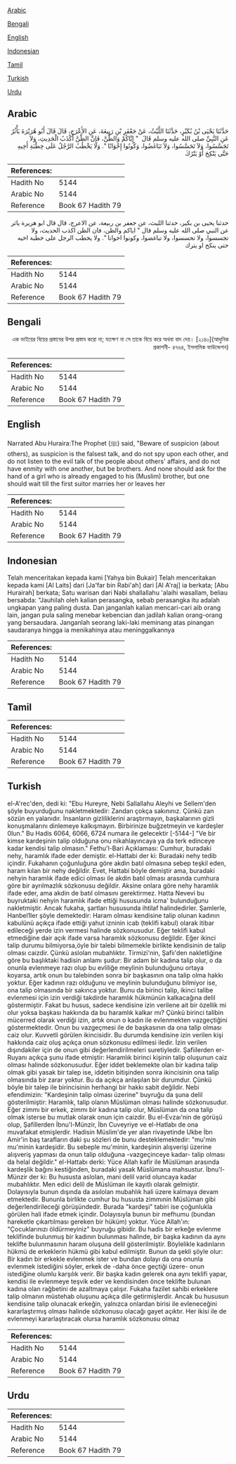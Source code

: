 [Arabic](#arabic)

[Bengali](#bengali)

[English](#english)

[Indonesian](#indonesian)

[Tamil](#tamil)

[Turkish](#turkish)

[Urdu](#urdu)

## Arabic


<div dir="rtl" lang="ar" style={{fontSize:'larger',backgroundColor:'#f8f9fa',padding:20}}>
حَدَّثَنَا يَحْيَى بْنُ بُكَيْرٍ، حَدَّثَنَا اللَّيْثُ، عَنْ جَعْفَرِ بْنِ رَبِيعَةَ، عَنِ الأَعْرَجِ، قَالَ قَالَ أَبُو هُرَيْرَةَ يَأْثُرُ عَنِ النَّبِيِّ صلى الله عليه وسلم قَالَ ‏ "‏ إِيَّاكُمْ وَالظَّنَّ، فَإِنَّ الظَّنَّ أَكْذَبُ الْحَدِيثِ، وَلاَ تَجَسَّسُوا، وَلاَ تَحَسَّسُوا، وَلاَ تَبَاغَضُوا، وَكُونُوا إِخْوَانًا ‏"‏‏.‏ وَلَا يَخْطُبُ الرَّجُلُ عَلَى خِطْبَةِ أَخِيهِ حَتَّى يَنْكِحَ أَوْ يَتْرُكَ
</div>
<div style={{backgroundColor:'#f8f9fa',padding:20, marginBottom: 10}}><table> <thead> <tr> <th>References:</th> <th></th> </tr> </thead> <tbody><tr><td>Hadith No</td><td>5144</td></tr><tr><td>Arabic No</td><td>5144</td></tr><tr><td>Reference</td><td>Book 67 Hadith 79</td></tr></tbody></table></div>


<div dir="rtl" lang="ar" style={{fontSize:'larger',backgroundColor:'#f8f9fa',padding:20}}>
حدثنا يحيى بن بكير، حدثنا الليث، عن جعفر بن ربيعة، عن الاعرج، قال قال ابو هريرة ياثر عن النبي صلى الله عليه وسلم قال " اياكم والظن، فان الظن اكذب الحديث، ولا تجسسوا، ولا تحسسوا، ولا تباغضوا، وكونوا اخوانا ". ولا يخطب الرجل على خطبة اخيه حتى ينكح او يترك
</div>
<div style={{backgroundColor:'#f8f9fa',padding:20, marginBottom: 10}}><table> <thead> <tr> <th>References:</th> <th></th> </tr> </thead> <tbody><tr><td>Hadith No</td><td>5144</td></tr><tr><td>Arabic No</td><td>5144</td></tr><tr><td>Reference</td><td>Book 67 Hadith 79</td></tr></tbody></table></div>

## Bengali


<div dir="rtl" lang="bn" style={{fontSize:'larger',backgroundColor:'#f8f9fa',padding:20}}>
এক ভাইয়ের বিয়ের প্রস্তাবের উপর প্রস্তাব করো না; যতক্ষণ না সে তাকে বিয়ে করে অথবা বাদ দেয়। [২১৪০](আধুনিক প্রকাশনী- ৪৭৬৪, ইসলামিক ফাউন্ডেশন)
</div>
<div style={{backgroundColor:'#f8f9fa',padding:20, marginBottom: 10}}><table> <thead> <tr> <th>References:</th> <th></th> </tr> </thead> <tbody><tr><td>Hadith No</td><td>5144</td></tr><tr><td>Arabic No</td><td>5144</td></tr><tr><td>Reference</td><td>Book 67 Hadith 79</td></tr></tbody></table></div>

## English


<div dir="ltr" lang="en" style={{fontSize:'larger',backgroundColor:'#f8f9fa',padding:20}}>
Narrated Abu Huraira:The Prophet (ﷺ) said, "Beware of suspicion (about others), as suspicion is the falsest talk, and do not spy upon each other, and do not listen to the evil talk of the people about others' affairs, and do not have enmity with one another, but be brothers. And none should ask for the hand of a girl who is already engaged to his (Muslim) brother, but one should wait till the first suitor marries her or leaves her
</div>
<div style={{backgroundColor:'#f8f9fa',padding:20, marginBottom: 10}}><table> <thead> <tr> <th>References:</th> <th></th> </tr> </thead> <tbody><tr><td>Hadith No</td><td>5144</td></tr><tr><td>Arabic No</td><td>5144</td></tr><tr><td>Reference</td><td>Book 67 Hadith 79</td></tr></tbody></table></div>

## Indonesian


<div dir="ltr" lang="id" style={{fontSize:'larger',backgroundColor:'#f8f9fa',padding:20}}>
Telah menceritakan kepada kami [Yahya bin Bukair] Telah menceritakan kepada kami [Al Laits] dari [Ja'far bin Rabi'ah] dari [Al A'raj] ia berkata; [Abu Hurairah] berkata; Satu warisan dari Nabi shallallahu 'alaihi wasallam, beliau bersabda: "Jauhilah oleh kalian perasangka, sebab perasangka itu adalah ungkapan yang paling dusta. Dan janganlah kalian mencari-cari aib orang lain, jangan pula saling menebar kebencian dan jadilah kalian orang-orang yang bersaudara. Janganlah seorang laki-laki meminang atas pinangan saudaranya hingga ia menikahinya atau meninggalkannya
</div>
<div style={{backgroundColor:'#f8f9fa',padding:20, marginBottom: 10}}><table> <thead> <tr> <th>References:</th> <th></th> </tr> </thead> <tbody><tr><td>Hadith No</td><td>5144</td></tr><tr><td>Arabic No</td><td>5144</td></tr><tr><td>Reference</td><td>Book 67 Hadith 79</td></tr></tbody></table></div>

## Tamil


<div dir="ltr" lang="ta" style={{fontSize:'larger',backgroundColor:'#f8f9fa',padding:20}}>

</div>
<div style={{backgroundColor:'#f8f9fa',padding:20, marginBottom: 10}}><table> <thead> <tr> <th>References:</th> <th></th> </tr> </thead> <tbody><tr><td>Hadith No</td><td>5144</td></tr><tr><td>Arabic No</td><td>5144</td></tr><tr><td>Reference</td><td>Book 67 Hadith 79</td></tr></tbody></table></div>

## Turkish


<div dir="ltr" lang="tr" style={{fontSize:'larger',backgroundColor:'#f8f9fa',padding:20}}>
el-A'rec'den, dedi ki: "Ebu Hureyre, Nebi Sallallahu Aleyhi ve Sellem'den şöyle buyurduğunu nakletmektedir: Zandan çokça sakınınız. Çünkü zan sözün en yalanıdır. İnsanların gizliliklerini araştırmayın, başkalarının gizli konuşmalarını dinlemeye kalkışmayın. Birbirinize buğzetmeyin ve kardeşler 0Iun." Bu Hadis 6064, 6066, 6724 numara ile gelecektir [-5144-] "Ve bir kimse kardeşinin talip olduğuna onu nikahlayıncaya ya da terk edinceye kadar kendisi talip olmasın." Fethu'l-Bari Açıklaması: Cumhur, buradaki nehy, haramlık ifade eder demiştir. el-Hattabi der ki: Buradaki nehy tedib içindir. Fukahanın çoğunluğuna göre akdin batıl olmasına sebep teşkil eden, haram kılan bir nehy değildir. Evet, Hattabi böyle demiştir ama, buradaki nehyin haramlık ifade edici olması ile akdin batıl olması arasında cumhura göre bir ayrılmazlık sözkonusu değildir. Aksine onlara göre nehy haramlık ifade eder, ama akdin de batıl olmasını gerektirmez. Hatta Nevevi bu buyruktaki nehyin haramlık ifade ettiği hususunda icma' bulunduğunu nakletmiştir. Ancak fukaha, şartları hususunda ihtilaf halindedirler. Şamlerle, Hanbel1ler şöyle demektedir: Haram olması kendisine talip olunan kadının kabulünü açıkça ifade ettiği yahut izninin icab (teklifi kabul) olarak itibar edileceği yerde izin vermesi halinde sözkonusudur. Eğer teklifi kabul etmediğine dair açık ifade varsa haramlık sözkonusu değildir. Eğer ikinci talip durumu bilmiyorsa,öyle bir talebi bilmemekle birlikte kendisinin de talip olması caizdir. Çünkü aslolan mubahlıktır. Tirmizi'nin, Şafiı'den nakletliğine göre bu başlıktaki hadisin anlamı şudur: Bir adam bir kadına talip olur, o da onunla evlenmeye razı olup bu evliliğe meylinin bulunduğunu ortaya koyarsa, artık onun bu talebinden sonra bir başkasının ona talip olma hakkı yoktur. Eğer kadının razı olduğunu ve meylinin bulunduğunu bilmiyor ise, ona talip olmasında bir sakınca yoktur. Bunu da birinci talip, ikinci talibe evlenmesi için izin verdiği takdirde haramlık hükmünün kalkacağına delil göstermiştir. Fakat bu husus, sadece kendisine izin verilene ait bir özellik mi olur yoksa başkası hakkında da bu haramlık kalkar mı? Çünkü birinci talibin mücerred olarak verdiği izin, artık onun o kadın ile evlenmekten vazgeçtiğini göstermektedir. Onun bu vazgeçmesi ile de başkasının da ona talip olması caiz olur. Kuvvetli görülen ikincisidir. Bu durumda kendisine izin verilen kişi hakkında caiz oluş açıkça onun sözkonusu edilmesi iledir. İzin verilen dışındakiler için de onun gibi değerlendirilmeleri suretiyledir. Şafiilerden er-Ruyanı açıkça şunu ifade etmiştir: Haramlık birinci kişinin talip oluşunun caiz olması halinde sözkonusudur. Eğer iddet beklemekte olan bir kadına talip olmak gibi yasak bir talep ise, iddetin bitişinden sonra ikincisinin ona talip olmasında bir zarar yoktur. Bu da açıkça anlaşılan bir durumdur. Çünkü böyle bir talep ile birincisinin herhangi bir hakkı sabit değildir. Nebi efendimizin: "Kardeşinin talip olması üzerine" buyruğu da şuna delil gösterilmiştir: Haramlık, talip olanın Müslüman olması halinde sözkonusudur. Eğer zimmı bir erkek, zimmı bir kadına talip olur, Müslüman da ona talip olmak isterse bu mutlak olarak onun için caizdir. Bu el-Evzaı'nin de görüşü olup, Şafillerden İbnu'l-Münzir, İbn Cuveyriye ve el-Hatlabı de ona muvafakat etmişlerdir. Hadisin Müslim'de yer alan rivayetinde Ukbe İbn Amir'in baş tarafların daki şu sözleri de bunu desteklemektedir: "mu'min mu'minin kardeşidir. Bu sebeple mu'minin, kardeşinin alışverişi üzerine alışveriş yapması da onun talip olduğuna -vazgeçinceye kadar- talip olması da helal değildir." el-Hattabı derki: Yüce Allah kafir ile Müslüman arasında kardeşlik bağını kestiğinden, buradaki yasak Müslümana mahsustur. İbnu'l-Münzir der ki: Bu hususta aslolan, mani delil varid oluncaya kadar mubahlıktır. Men edici delil de Müslüman ile kayıtlı olarak gelmiştir. Dolayısıyla bunun dışında da asılolan mubahlık hali üzere kalmaya devam etmektedir. Bununla birlikte cumhur bu hususta zimmınin Müslüman gibi değerlendirileceği görüşündedir. Burada "kardeşi" tabiri ise çoğunlukla görülen hali ifade etmek içindir. Dolayısıyla bunun bir mefhumu (bundan hareketle çıkartılması gereken bir hüküm) yoktur. Yüce Allah'ın: "Çocuklarınızı öldürmeyiniz" buyruğu gibidir. Bu hadis bir erkeğe evlenme teklifinde bulunmuş bir kadının bulunması halinde, bir başka kadının da aynı teklifte bulunmasının haram oluşuna delil gösterilmiştir. Böylelikle kadınların hükmü de erkeklerin hükmü gibi kabul edilmiştir. Bunun da şekli şöyle olur: Bir kadın bir erkekle evlenmek ister ve bundan dolayı da ona onunla evlenmek istediğini söyler, erkek de -daha önce geçtiği üzere- onun istediğine olumlu karşılık verir. Bir başka kadın gelerek ona aynı teklifi yapar, kendisi ile evlenmeye teşvik eder ve kendisinden önce teklifte bulunan kadına olan rağbetini de azaltmaya çalışır. Fukaha fazilet sahibi erkeklere talip olmanın müstehab oluşunu açıkça dile getirmişlerdir. Ancak bu hususun kendisine talip olunacak erkeğin, yalnızca onlardan birisi ile evleneceğini kararlaştırmış olması halinde sözkonusu olacağı gayet açıktır. Her ikisi ile de evlenmeyi kararlaştıracak olursa haramlık sözkonusu olmaz
</div>
<div style={{backgroundColor:'#f8f9fa',padding:20, marginBottom: 10}}><table> <thead> <tr> <th>References:</th> <th></th> </tr> </thead> <tbody><tr><td>Hadith No</td><td>5144</td></tr><tr><td>Arabic No</td><td>5144</td></tr><tr><td>Reference</td><td>Book 67 Hadith 79</td></tr></tbody></table></div>

## Urdu


<div dir="rtl" lang="ur" style={{fontSize:'larger',backgroundColor:'#f8f9fa',padding:20}}>

</div>
<div style={{backgroundColor:'#f8f9fa',padding:20, marginBottom: 10}}><table> <thead> <tr> <th>References:</th> <th></th> </tr> </thead> <tbody><tr><td>Hadith No</td><td>5144</td></tr><tr><td>Arabic No</td><td>5144</td></tr><tr><td>Reference</td><td>Book 67 Hadith 79</td></tr></tbody></table></div>